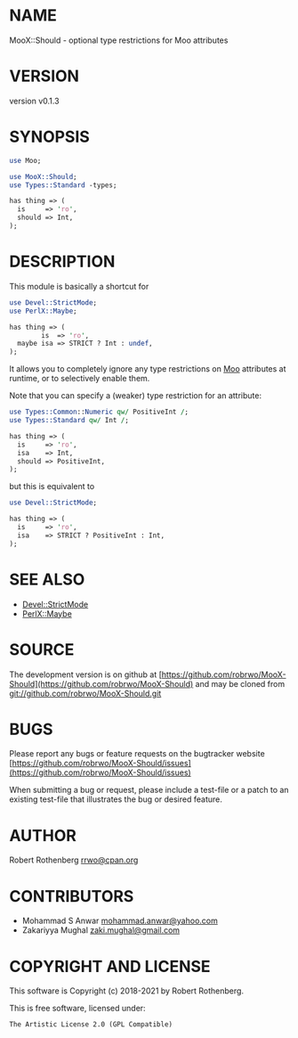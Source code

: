 # NAME

MooX::Should - optional type restrictions for Moo attributes

# VERSION

version v0.1.3

# SYNOPSIS

```perl
use Moo;

use MooX::Should;
use Types::Standard -types;

has thing => (
  is     => 'ro',
  should => Int,
);
```

# DESCRIPTION

This module is basically a shortcut for

```perl
use Devel::StrictMode;
use PerlX::Maybe;

has thing => (
        is  => 'ro',
  maybe isa => STRICT ? Int : undef,
);
```

It allows you to completely ignore any type restrictions on [Moo](https://metacpan.org/pod/Moo)
attributes at runtime, or to selectively enable them.

Note that you can specify a (weaker) type restriction for an attribute:

```perl
use Types::Common::Numeric qw/ PositiveInt /;
use Types::Standard qw/ Int /;

has thing => (
  is     => 'ro',
  isa    => Int,
  should => PositiveInt,
);
```

but this is equivalent to

```perl
use Devel::StrictMode;

has thing => (
  is     => 'ro',
  isa    => STRICT ? PositiveInt : Int,
);
```

# SEE ALSO

- [Devel::StrictMode](https://metacpan.org/pod/Devel::StrictMode)
- [PerlX::Maybe](https://metacpan.org/pod/PerlX::Maybe)

# SOURCE

The development version is on github at [https://github.com/robrwo/MooX-Should](https://github.com/robrwo/MooX-Should)
and may be cloned from [git://github.com/robrwo/MooX-Should.git](git://github.com/robrwo/MooX-Should.git)

# BUGS

Please report any bugs or feature requests on the bugtracker website
[https://github.com/robrwo/MooX-Should/issues](https://github.com/robrwo/MooX-Should/issues)

When submitting a bug or request, please include a test-file or a
patch to an existing test-file that illustrates the bug or desired
feature.

# AUTHOR

Robert Rothenberg <rrwo@cpan.org>

# CONTRIBUTORS

- Mohammad S Anwar <mohammad.anwar@yahoo.com>
- Zakariyya Mughal <zaki.mughal@gmail.com>

# COPYRIGHT AND LICENSE

This software is Copyright (c) 2018-2021 by Robert Rothenberg.

This is free software, licensed under:

```
The Artistic License 2.0 (GPL Compatible)
```
